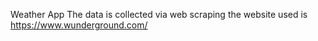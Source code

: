 Weather App
The data is collected via web scraping
the website used is https://www.wunderground.com/
